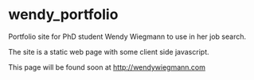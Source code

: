 wendy_portfolio
===============
Portfolio site for PhD student Wendy Wiegmann to use in her job search.

The site is a static web page with some client side javascript.

This page will be found soon at http://wendywiegmann.com

